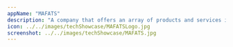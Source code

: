 ```yaml
---
appName: "MAFATS"
description: "A company that offers an array of products and services including livestock feed, as well as veterinarian and security services, saving farmers a lot of money in transportation whilst contributing to food security."
icon: ../../images/techShowcase/MAFATSLogo.jpg
screenshot: ../../images/techShowcase/MAFATS.jpg
---
```

